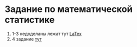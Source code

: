 # Задание по математической статистике
1) 1-3 недоделаны лежат тут [LaTex](./LaTex/main.pdf)
2) 4 задание [тут](./write_task/ex_4.pdf)
